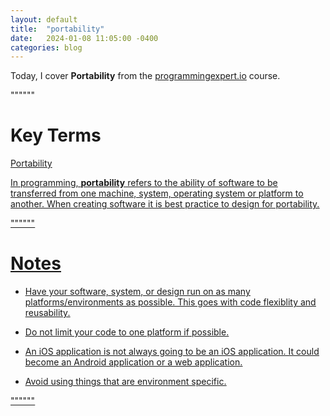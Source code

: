 ```yaml
---
layout: default
title:  "portability"
date:   2024-01-08 11:05:00 -0400
categories: blog
---
```


Today, I cover __Portability__ from the [programmingexpert.io][course-site] course.

""""""

# Key Terms

<u>Portability<u>

In programming, __portability__ refers to the ability of software to be transferred from one machine, system, operating system or platform to another. When creating software it is best practice to design for portability.

""""""

# Notes

- Have your software, system, or design run on as many platforms/environments as possible. This goes with code flexiblity and reusability.

- Do not limit your code to one platform if possible.

- An iOS application is not always going to be an iOS application. It could become an Android application or a web application.

- Avoid using things that are environment specific.

""""""

[course-site]: https://www.programmingexpert.io/index